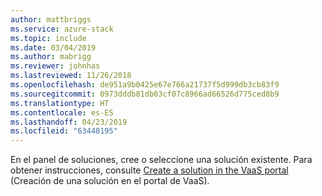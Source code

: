 ```yaml
---
author: mattbriggs
ms.service: azure-stack
ms.topic: include
ms.date: 03/04/2019
ms.author: mabrigg
ms.reviewer: johnhas
ms.lastreviewed: 11/26/2018
ms.openlocfilehash: de951a9b0425e67e766a21737f5d999db3cb83f9
ms.sourcegitcommit: 0973dddb81db03cf07c8966ad66526d775ced8b9
ms.translationtype: HT
ms.contentlocale: es-ES
ms.lasthandoff: 04/23/2019
ms.locfileid: "63448195"
---
```

En el panel de soluciones, cree o seleccione una solución existente. Para obtener instrucciones, consulte [Create a solution in the VaaS portal](../azure-stack-vaas-key-concepts.md#create-a-solution-in-the-vaas-portal) (Creación de una solución en el portal de VaaS).